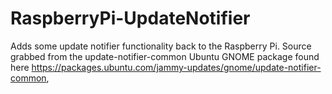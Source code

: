 # RaspberryPi-UpdateNotifier
Adds some update notifier functionality back to the Raspberry Pi.  Source grabbed from the update-notifier-common Ubuntu GNOME package found here https://packages.ubuntu.com/jammy-updates/gnome/update-notifier-common,
